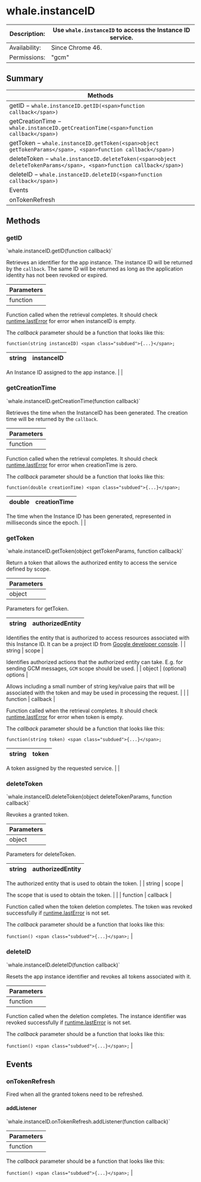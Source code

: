 # whale.instanceID

| Description: | Use `whale.instanceID` to access the Instance ID service. |
|---|---|
| Availability: | Since Chrome 46. |
| Permissions: | <span class="code">"gcm"</span> |

<section id="toc">

## Summary

| Methods |
|---|
| [getID](#method-getID) − `whale.instanceID.getID(<span>function callback</span>)` |
| [getCreationTime](#method-getCreationTime) − `whale.instanceID.getCreationTime(<span>function callback</span>)` |
| [getToken](#method-getToken) − `whale.instanceID.getToken(<span>object getTokenParams</span>, <span>function callback</span>)` |
| [deleteToken](#method-deleteToken) − `whale.instanceID.deleteToken(<span>object deleteTokenParams</span>, <span>function callback</span>)` |
| [deleteID](#method-deleteID) − `whale.instanceID.deleteID(<span>function callback</span>)` |
| Events |
| [onTokenRefresh](#event-onTokenRefresh) |

</section>

<section>

<div class="api-reference">

## Methods

<div>

### getID

<div class="summary">`whale.instanceID.getID(<span>function callback</span>)`</div>

<div class="description">

Retrieves an identifier for the app instance. The instance ID will be returned by the `callback`. The same ID will be returned as long as the application identity has not been revoked or expired.

| Parameters |
|---|
| function | callback | 

Function called when the retrieval completes. It should check [runtime.lastError](/extensions/runtime#property-lastError) for error when instanceID is empty.

The _callback_ parameter should be a function that looks like this:

`function(string instanceID) <span class="subdued">{...}</span>;`

| string | instanceID | 
|---|---|

An Instance ID assigned to the app instance.
 |
 |

</div>

</div>

<div>

### getCreationTime

<div class="summary">`whale.instanceID.getCreationTime(<span>function callback</span>)`</div>

<div class="description">

Retrieves the time when the InstanceID has been generated. The creation time will be returned by the `callback`.

| Parameters |
|---|
| function | callback | 

Function called when the retrieval completes. It should check [runtime.lastError](/extensions/runtime#property-lastError) for error when creationTime is zero.

The _callback_ parameter should be a function that looks like this:

`function(double creationTime) <span class="subdued">{...}</span>;`

| double | creationTime | 
|---|---|

The time when the Instance ID has been generated, represented in milliseconds since the epoch.
 |
 |

</div>

</div>

<div>

### getToken

<div class="summary">`whale.instanceID.getToken(<span>object getTokenParams</span>, <span>function callback</span>)`</div>

<div class="description">

Return a token that allows the authorized entity to access the service defined by scope.

| Parameters |
|---|
| object | getTokenParams | 

Parameters for getToken.

| string | authorizedEntity | 
|---|---|

Identifies the entity that is authorized to access resources associated with this Instance ID. It can be a project ID from [Google developer console](https://code.google.com/apis/console).
 |
| string | scope | 

Identifies authorized actions that the authorized entity can take. E.g. for sending GCM messages, `GCM` scope should be used.
 |
| object | <span class="optional">(optional)</span> options | 

Allows including a small number of string key/value pairs that will be associated with the token and may be used in processing the request.
 |
 |
| function | callback | 

Function called when the retrieval completes. It should check [runtime.lastError](/extensions/runtime#property-lastError) for error when token is empty.

The _callback_ parameter should be a function that looks like this:

`function(string token) <span class="subdued">{...}</span>;`

| string | token | 
|---|---|

A token assigned by the requested service.
 |
 |

</div>

</div>

<div>

### deleteToken

<div class="summary">`whale.instanceID.deleteToken(<span>object deleteTokenParams</span>, <span>function callback</span>)`</div>

<div class="description">

Revokes a granted token.

| Parameters |
|---|
| object | deleteTokenParams | 

Parameters for deleteToken.

| string | authorizedEntity | 
|---|---|

The authorized entity that is used to obtain the token.
 |
| string | scope | 

The scope that is used to obtain the token.
 |
 |
| function | callback | 

Function called when the token deletion completes. The token was revoked successfully if [runtime.lastError](/extensions/runtime#property-lastError) is not set.

The _callback_ parameter should be a function that looks like this:

`function() <span class="subdued">{...}</span>;` |

</div>

</div>

<div>

### deleteID

<div class="summary">`whale.instanceID.deleteID(<span>function callback</span>)`</div>

<div class="description">

Resets the app instance identifier and revokes all tokens associated with it.

| Parameters |
|---|
| function | callback | 

Function called when the deletion completes. The instance identifier was revoked successfully if [runtime.lastError](/extensions/runtime#property-lastError) is not set.

The _callback_ parameter should be a function that looks like this:

`function() <span class="subdued">{...}</span>;` |

</div>

</div>

## Events

<div>

### onTokenRefresh

<div class="description">

Fired when all the granted tokens need to be refreshed.

<div>

#### addListener

<div class="summary">`whale.instanceID.onTokenRefresh.addListener(<span>function callback</span>)`</div>

<div class="description">

| Parameters |
|---|
| function | callback | 

The _callback_ parameter should be a function that looks like this:

`function() <span class="subdued">{...}</span>;` |

</div>

</div>

</div>

</div>

</div>

</section>